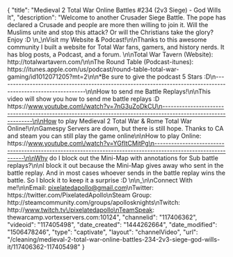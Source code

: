 {
    "title": "Medieval 2 Total War Online Battles #234 (2v3 Siege) - God Wills It",
    "description": "Welcome to another Crusader Siege Battle.  The pope has declared a Crusade and people are more then willing to join it.  Will the Muslims unite and stop this attack?  Or will the Christians take the glory?  Enjoy :D \n_\nVisit my Website & Podcast!\n\nThanks to this awesome community I built a website for Total War fans, gamers, and history nerds.  It has blog posts, a Podcast, and a forum.  \n\nTotal War Tavern (Website): http:\/\/totalwartavern.com\/\n\nThe Round Table (Podcast-itunes): https:\/\/itunes.apple.com\/us\/podcast\/round-table-total-war-gaming\/id1012071205?mt=2\n\n*Be sure to give the podcast 5 Stars :D\n-------------------------------------------------------------------------------------------------------------\n\nHow to send me Battle Replays!\n\nThis video will show you how to send me battle replays :D https:\/\/www.youtube.com\/watch?v=7nG3uZoDkCU\n-------------------------------------------------------------------------------------------------------------\n\nHow to play Medieval 2 Total War & Rome Total War Online!\n\nGamespy Servers are down, but there is still hope.  Thanks to CA and steam you can still play the game online\n\nHow to play Online: https:\/\/www.youtube.com\/watch?v=YGfItCMitPg\n-------------------------------------------------------------------------------------------------------------\n\nWhy do I block out the Mini-Map with annotations for Sub battle replays?\n\nI block it out because the Mini-Map gives away who sent in the battle replay.  And in most cases whoever sends in the battle replay wins the battle.  So I block it to keep it a surprise :D  \n\n_\n\nConnect With me!\n\nEmail: pixelatedapollo@gmail.com\nTwitter: https:\/\/twitter.com\/PixelatedApollo\nSteam Group:  http:\/\/steamcommunity.com\/groups\/apollosknights\nTwitch: http:\/\/www.twitch.tv\/pixelatedapollo\nTeamSpeak: thewarcamp.vortexservers.com:10124",
    "channelid": "117406362",
    "videoid": "117405498",
    "date_created": "1444262664",
    "date_modified": "1506478246",
    "type": "captivate",
    "layout": "channelVideo",
    "url": "\/cleaning\/medieval-2-total-war-online-battles-234-2v3-siege-god-wills-it\/117406362-117405498"
}